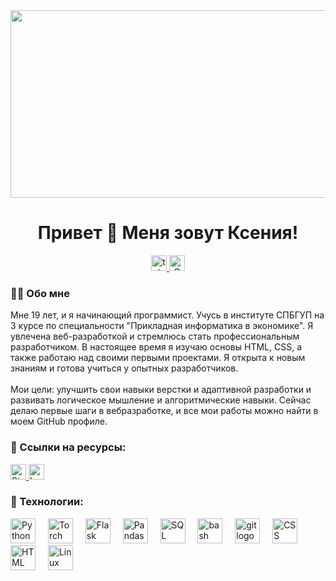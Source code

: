 <div align="center">
 <img height="300" width="600" src="https://userimages.githubusercontent.com/74038190/225813708-98b745f2-7d22-48cf-9150-
083f1b00d6c9.gif" />
</div>
<h1 align="center">Привет 👋 Меня зовут Ксения!</h1>
<div align="center">
<a href="https://t.me/ne_tvoidrug" target="_blank">
    <img src="https://img.shields.io/static/v1?message=Telegram&logo=telegram&label=&color=2CA5E0&logoColor=white&labelColor=&style=for-the-badge" height="25" alt="telegram logo" />
</a>
 <a href="mailto:xxenia2005@gmail.com" target="_blank">
 <img src="https://img.shields.io/badge/Gmail-Emailred?logo=gmail&logoColor=white&style=for-the-badge" height="25" alt="Gmail logo"
/>
 </a>
</div>
<h3 align="left">👋👋 Обо мне</h3>
<p align="left">Мне 19 лет, и я начинающий программист. Учусь в институте СПБГУП на 3 курсе по специальности "Прикладная информатика в экономике". Я увлечена веб-разработкой и стремлюсь стать профессиональным разработчиком.
В настоящее время я изучаю основы HTML, CSS, а также работаю над своими первыми проектами. Я открыта к новым знаниям и готова учиться у опытных разработчиков.<br><br>Мои цели: улучшить свои навыки верстки и адаптивной разработки и развивать логическое мышление и алгоритмические навыки. 
Сейчас делаю первые шаги в вебразработке, и все мои работы можно найти в моем GitHub профиле.</p>
<h3 align="left">👋 Ссылки на ресурсы:</h3>
<div align="left">
 <a href="https://stepik.org/users/478609261/profile?auth=login" target="_blank">
 <img src="https://img.shields.io/badge/Stepik-Profileblue?logo=stepik&logoColor=white&style=for-the-badge" height="25" alt="Stepik
Profile" />
 </a>
 <a href="https://leetcode.com/u/MrHans1/" target="_blank">
 <img src="https://img.shields.io/badge/LeetCode-Profileorange?logo=leetcode&logoColor=white&style=for-the-badge" height="25"
alt="LeetCode Profile" />
 </a>
</div>
<h3 align="left">👋 Технологии:</h3>
<div align="left">
 <img src="https://skillicons.dev/icons?i=py" height="40" alt="Python logo" />
 <img width="12" />
 <img src="https://cdn.simpleicons.org/pytorch/EE4C2C" height="40" alt="Torch
logo" />
 <img width="12" />
 <img src="https://skillicons.dev/icons?i=flask" height="40" alt="Flask logo" />
 <img width="12" />
 <img src="https://cdn.simpleicons.org/pandas/150458" height="40" alt="Pandas logo"
/>
 <img width="12" />
 <img src="https://cdn.simpleicons.org/mysql/4479A1" height="40" alt="SQL logo" />
 <img width="12" />
 <img src="https://cdn.simpleicons.org/gnubash/4EAA25" height="40" alt="bash logo"
/>
 <img width="12" />
 <img src="https://cdn.simpleicons.org/git/F05032" height="40" alt="git logo" />
 <img width="12" />
 <img src="https://cdn.simpleicons.org/css3/1572B6" height="40" alt="CSS logo" />
 <img width="12" />
 <img src="https://cdn.simpleicons.org/html5/E34F26" height="40" alt="HTML logo"
/>
 <img width="12" />
 <img src="https://cdn.simpleicons.org/linux/FCC624" height="40" alt="Linux logo" />
</div>
